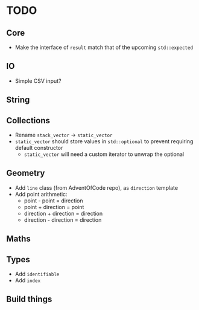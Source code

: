 # TODO

## Core
* Make the interface of `result` match that of the upcoming `std::expected`

## IO
* Simple CSV input?

## String

## Collections
* Rename `stack_vector` -> `static_vector`
* `static_vector` should store values in `std::optional` to prevent requiring default constructor
  * `static_vector` will need a custom iterator to unwrap the optional

## Geometry
* Add `line` class (from AdventOfCode repo), as `direction` template
* Add point arithmetic:
  * point - point = direction
  * point + direction = point
  * direction + direction = direction
  * direction - direction = direction

## Maths

## Types
* Add `identifiable`
* Add `index`

## Build things